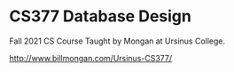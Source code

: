 # CS377 Database Design
 Fall 2021 CS Course 
 Taught by Mongan at Ursinus College.
 
http://www.billmongan.com/Ursinus-CS377/
